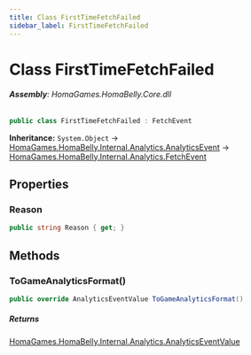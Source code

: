 ```yaml
---
title: Class FirstTimeFetchFailed
sidebar_label: FirstTimeFetchFailed
---
```

# Class FirstTimeFetchFailed


###### **Assembly**: HomaGames.HomaBelly.Core.dll

```csharp title="Declaration"
public class FirstTimeFetchFailed : FetchEvent
```
**Inheritance:** `System.Object` -> [HomaGames.HomaBelly.Internal.Analytics.AnalyticsEvent](../HomaGames.HomaBelly.Internal.Analytics/AnalyticsEvent) -> [HomaGames.HomaBelly.Internal.Analytics.FetchEvent](../HomaGames.HomaBelly.Internal.Analytics/FetchEvent)

## Properties
### Reason


```csharp title="Declaration"
public string Reason { get; }
```
## Methods
### ToGameAnalyticsFormat()


```csharp title="Declaration"
public override AnalyticsEventValue ToGameAnalyticsFormat()
```

##### Returns

[HomaGames.HomaBelly.Internal.Analytics.AnalyticsEventValue](../HomaGames.HomaBelly.Internal.Analytics/AnalyticsEventValue)
